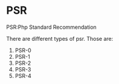 # PSR
PSR:Php Standard Recommendation

There are different types of psr.
Those are:
1. PSR-0
2. PSR-1
3. PSR-2
4. PSR-3
5. PSR-4

